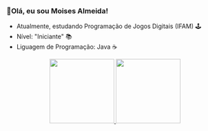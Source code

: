 ### 📍Olá, eu sou Moises Almeida!

- Atualmente, estudando Programação de Jogos Digitais (IFAM) 🕹
- Nível: "Iniciante" 📚
- Liguagem de Programação: Java ☕

<div align="center">
  <a href="https://github.com/moiseslx/">
  <img height="150em" src="https://github-readme-stats.vercel.app/api?username=moiseslx&show_icons=true&theme=dark&include_all_commits=true&count_private=true"/>
  <img height="150em" src="https://github-readme-stats.vercel.app/api/top-langs/?username=moiseslx&layout=compact&langs_count=7&theme=dark"/>
</div>
